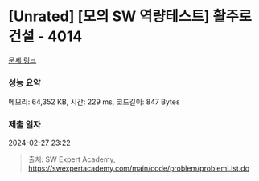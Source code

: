 # [Unrated] [모의 SW 역량테스트] 활주로 건설 - 4014 

[문제 링크](https://swexpertacademy.com/main/code/problem/problemDetail.do?contestProbId=AWIeW7FakkUDFAVH) 

### 성능 요약

메모리: 64,352 KB, 시간: 229 ms, 코드길이: 847 Bytes

### 제출 일자

2024-02-27 23:22



> 출처: SW Expert Academy, https://swexpertacademy.com/main/code/problem/problemList.do